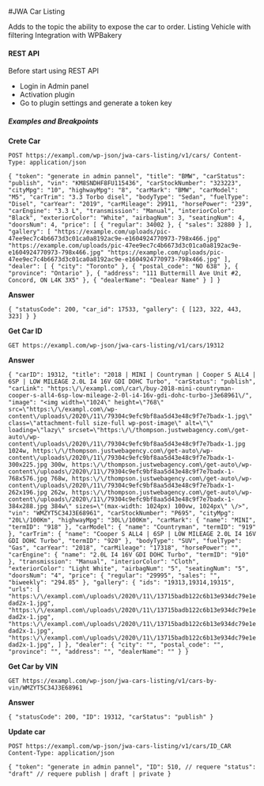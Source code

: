 #JWA Car Listing

Adds to the topic the ability to expose the car to order. Listing Vehicle with filtering Integration with WPBakery


#### REST API
Before start using REST API

* Login in Admin panel 
* Activation plugin
* Go to plugin settings and generate a token key

##### Examples and Breakpoints

**Crete Car**

`POST https://exampl.com/wp-json/jwa-cars-listing/v1/cars/
Content-Type: application/json`

`{
   "token": "generate in admin pannel",
   "title": "BMW",
   "carStatus": "publish",
   "vin": "KM8SNDHF8FU115436",
   "carStockNumber": "323223",
   "cityMpg": "10",
   "highwayMpg": "8",
   "carMark": "BMW",
   "carModel": "M5",
   "carTrim": "3.3 Torbo disel",
   "bodyType": "Sedan",
   "fuelType": "Disel",
   "carYear": "2019",
   "carMileage": 29911,
   "horsePower": "239",
   "carEngine": "3.3 L",
   "transmission": "Manual",
   "interiorColor": "Black",
   "exteriorColor": "White",
   "airbagNum": 3,
   "seatingNum": 4,
   "doorsNum": 4,
   "price": [
     {
       "regular": 34002
     },
     {
       "sales": 32880
     }
   ],
   "gallery": [
     "https://example.com/uploads/pic-47ee9ec7c4b6673d3c01ca0a8192ac9e-e1604924770973-798x466.jpg"
     "https://example.com/uploads/pic-47ee9ec7c4b6673d3c01ca0a8192ac9e-e1604924770973-798x466.jpg"
     "https://example.com/uploads/pic-47ee9ec7c4b6673d3c01ca0a8192ac9e-e1604924770973-798x466.jpg"
   ],
   "dealer": [
     {
       "city": "Toronto"
     },
     {
       "postal_code": "NO 638"
     },
     {
       "province": "Ontario"
     },
     {
       "address": "111 Buttermill Ave Unit #2, Concord, ON L4K 3X5"
     },
     {
       "dealerName": "Dealear Name"
     }
   ]
 }
`

**Answer**

`{
   "statusCode": 200,
   "car_id": 17533,
   "gallery": {
     [123, 322, 443, 323]
   }
 }`
 
**Get Car ID**

`GET https://exampl.com/wp-json/jwa-cars-listing/v1/cars/19312`

**Answer**

`{
   "carID": 19312,
   "title": "2018 | MINI | Countryman | Cooper S ALL4 | 6SP | LOW MILEAGE 2.0L I4 16V GDI DOHC Turbo",
   "carStatus": "publish",
   "carLink": "https:\/\/exampl.com\/car\/buy-2018-mini-countryman-cooper-s-all4-6sp-low-mileage-2-0l-i4-16v-gdi-dohc-turbo-j3e68961\/",
   "image": "<img width=\"1024\" height=\"768\" src=\"https:\/\/exampl.com\/wp-content\/uploads\/2020\/11\/79304c9efc9bf8aa5d43e48c9f7e7badx-1.jpg\" class=\"attachment-full size-full wp-post-image\" alt=\"\" loading=\"lazy\" srcset=\"https:\/\/thompson.justwebagency.com\/get-auto\/wp-content\/uploads\/2020\/11\/79304c9efc9bf8aa5d43e48c9f7e7badx-1.jpg 1024w, https:\/\/thompson.justwebagency.com\/get-auto\/wp-content\/uploads\/2020\/11\/79304c9efc9bf8aa5d43e48c9f7e7badx-1-300x225.jpg 300w, https:\/\/thompson.justwebagency.com\/get-auto\/wp-content\/uploads\/2020\/11\/79304c9efc9bf8aa5d43e48c9f7e7badx-1-768x576.jpg 768w, https:\/\/thompson.justwebagency.com\/get-auto\/wp-content\/uploads\/2020\/11\/79304c9efc9bf8aa5d43e48c9f7e7badx-1-262x196.jpg 262w, https:\/\/thompson.justwebagency.com\/get-auto\/wp-content\/uploads\/2020\/11\/79304c9efc9bf8aa5d43e48c9f7e7badx-1-384x288.jpg 384w\" sizes=\"(max-width: 1024px) 100vw, 1024px\" \/>",
   "vin": "WMZYT5C34J3E68961",
   "carStockNumber": "P695",
   "cityMpg": "20L\/100Km",
   "highwayMpg": "30L\/100Km",
   "carMark": {
     "name": "MINI",
     "termID": "918"
   },
   "carModel": {
     "name": "Countryman",
     "termID": "919"
   },
   "carTrim": {
     "name": "Cooper S ALL4 | 6SP | LOW MILEAGE 2.0L I4 16V GDI DOHC Turbo",
     "termID": "920"
   },
   "bodyType": "SUV",
   "fuelType": "Gas",
   "carYear": "2018",
   "carMileage": "17318",
   "horsePower": "",
   "carEngine": {
     "name": "2.0L I4 16V GDI DOHC Turbo",
     "termID": "910"
   },
   "transmission": "Manual",
   "interiorColor": "Cloth",
   "exteriorColor": "Light White",
   "airbagNum": "5",
   "seatingNum": "5",
   "doorsNum": "4",
   "price": {
     "regular": "29995",
     "sales": "",
     "biweekly": "294.85"
   },
   "gallery": {
     "ids": "19313,19314,19315",
     "urls": [
       "https:\/\/exampl.com\/uploads\/2020\/11\/13715badb122c6b13e934dc79e1edad2x-1.jpg",
       "https:\/\/exampl.com\/uploads\/2020\/11\/13715badb122c6b13e934dc79e1edad2x-1.jpg",
       "https:\/\/exampl.com\/uploads\/2020\/11\/13715badb122c6b13e934dc79e1edad2x-1.jpg",
       "https:\/\/exampl.com\/uploads\/2020\/11\/13715badb122c6b13e934dc79e1edad2x-1.jpg",
     ]
   },
   "dealer": {
     "city": "",
     "postal_code": "",
     "province": "",
     "address": "",
     "dealerName": ""
   }
 }`
 
 **Get Car by VIN**
 
 `GET https://exampl.com/wp-json/jwa-cars-listing/v1/cars-by-vin/WMZYT5C34J3E68961`
 
**Answer**

`{
   "statusCode": 200,
   "ID": 19312,
   "carStatus": "publish"
 }`
 
 **Update car** 

`POST https://exampl.com/wp-json/jwa-cars-listing/v1/cars/ID_CAR
 Content-Type: application/json`
 
 `{
    "token": "generate in admin pannel",
    "ID": 510, // requere
    "status": "draft" // requere publish | draft | private
 }`


 
 
